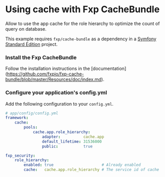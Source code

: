 Using cache with Fxp CacheBundle
====================================

Allow to use the app cache for the role hierarchy to optimize the count of query on database. 

This example requires `fxp/cache-bundle` as a dependency in
a [Symfony Standard Edition](https://github.com/symfony/symfony-standard)
project.

### Install the Fxp CacheBundle

Follow the installation instructions in the [documentation]
(https://github.com/fxpio/fxp-cache-bundle/blob/master/Resources/doc/index.md).

### Configure your application's config.yml

Add the following configuration to your `config.yml`.

```yaml
# app/config/config.yml
framework:
    cache:
        pools:
            cache.app.role_hierarchy:
                adapter:          cache.app
                default_lifetime: 31536000
                public:           true

fxp_security:
    role_hierarchy:
        enabled: true                     # Already enabled
        cache:   cache.app.role_hierarchy # The service id of cache 
```
